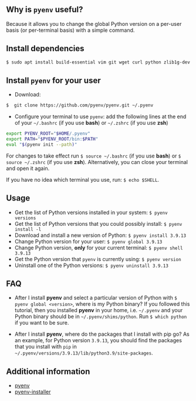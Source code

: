 Why is `pyenv` useful?
----------------------

Because it allows you to change the global Python version on a per-user basis (or per-terminal basis) with a simple command.

Install dependencies
--------------------
```bash
$ sudo apt install build-essential vim git wget curl python zlib1g-dev libbz2-dev libreadline-dev libssl-dev libsqlite3-dev libffi-dev liblzma-dev tk-dev ncurses-dev
```

Install `pyenv` for your user
---------------------------
* Download:
```bash
$  git clone https://github.com/pyenv/pyenv.git ~/.pyenv
```

* Configure your terminal to use `pyenv`: add the following lines at the end of your `~/.bashrc` (if you use **bash**) or `~/.zshrc` (if you use **zsh**) 
```bash
export PYENV_ROOT="$HOME/.pyenv"                                                
export PATH="$PYENV_ROOT/bin:$PATH"                                             
eval "$(pyenv init --path)" 
```
For changes to take effect run `$ source ~/.bashrc` (if you use **bash**) or `$ source ~/.zshrc` (if you use **zsh**). Alternatively, you can close your terminal and open it again.

If you have no idea which terminal you use, run: `$ echo $SHELL`.

Usage
-----
* Get the list of Python versions installed in your system: `$ pyenv versions`
* Get the list of Python versions that you could possibly install: `$ pyenv install -l`
* Download and install a new version of Python: `$ pyenv install 3.9.13`
* Change Python version for your user: `$ pyenv global 3.9.13`
* Change Python version, **only** for your current terminal: `$ pyenv shell 3.9.13`
* Get the Python version that `pyenv` is currently using: `$ pyenv version`
* Uninstall one of the Python versions: `$ pyenv uninstall 3.9.13`

FAQ
---

* After I install **pyenv** and select a particular version of Python with `$ pyenv global <version>`, where is my Python binary? If you followed this tutorial, then you installed **pyenv** in your home, i.e. `~/.pyenv` and your Python binary should be in `~/.pyenv/shims/python`. Run `$ which python` if you want to be sure.

* After I install **pyenv**, where do the packages that I install with pip go? As an example, for Python version `3.9.13`, you should find the packages that you install with `pip` in `~/.pyenv/versions/3.9.13/lib/python3.9/site-packages`.


Additional information
----------------------
* [pyenv](https://github.com/pyenv/pyenv)
* [pyenv-installer](https://github.com/pyenv/pyenv-installer)
